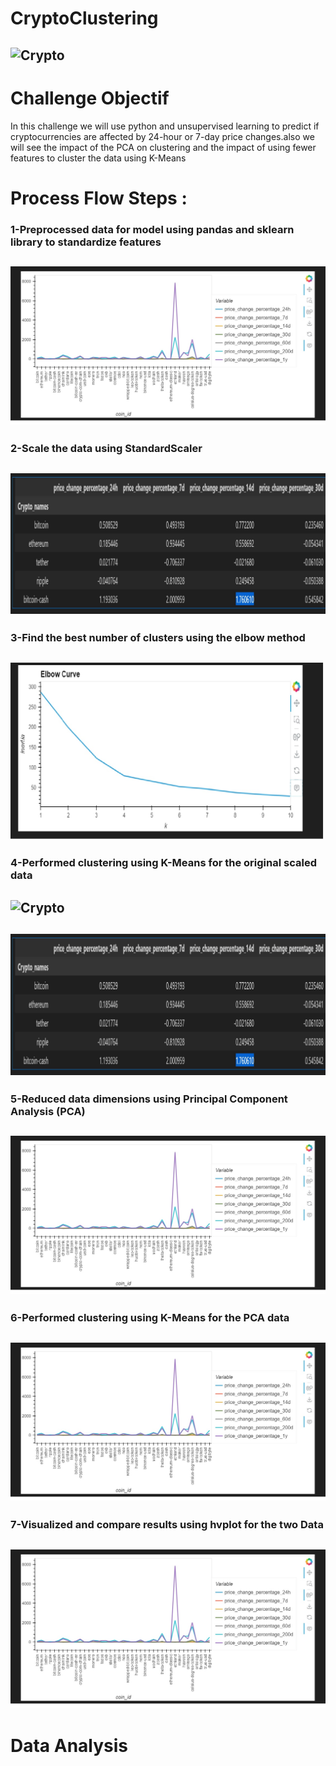 # CryptoClustering
## ![Crypto](https://i.pinimg.com/736x/ce/bd/26/cebd26365e7e8c1de734652e65f766c8.jpg)

# Challenge Objectif 

In this challenge we will use python and unsupervised learning to predict if cryptocurrencies are affected by 24-hour or 7-day price changes.also we will see the impact of the PCA on clustering and the impact of using fewer features to cluster the data using K-Means

# Process Flow Steps :
  ### 1-Preprocessed data for model using pandas and sklearn library to standardize features
  ## ![Crypto](https://github.com/fahr-khadija/CryptoClustering/blob/main/images/dataframe_plot.jpg)
  ### 2-Scale the data using StandardScaler
   ## ![Crypto](https://github.com/fahr-khadija/CryptoClustering/blob/main/images/df_market_scaled_pred.jpg)
  ### 3-Find the best number of clusters using the elbow method
   
   ## ![Crypto](https://github.com/fahr-khadija/CryptoClustering/blob/main/images/elbow%20Curve.jpg)

   ### 4-Performed clustering using K-Means for the original scaled data
  ## ![Crypto](https://github.com/fahr-khadija/CryptoClustering/blob/main/images/df_market_scaled_plot.jpg)
   ## ![Crypto](https://github.com/fahr-khadija/CryptoClustering/blob/main/images/df_market_scaled_pred.jpg)

  ### 5-Reduced data dimensions using Principal Component Analysis (PCA)
  
  ## ![Crypto](https://github.com/fahr-khadija/CryptoClustering/blob/main/images/dataframe_plot.jpg)

  ### 6-Performed clustering using K-Means for the PCA data
  
   ## ![Crypto](https://github.com/fahr-khadija/CryptoClustering/blob/main/images/dataframe_plot.jpg)

  ### 7-Visualized and compare results using hvplot for the two Data 
   ## ![Crypto](https://github.com/fahr-khadija/CryptoClustering/blob/main/images/dataframe_plot.jpg)

# Data Analysis 
      



